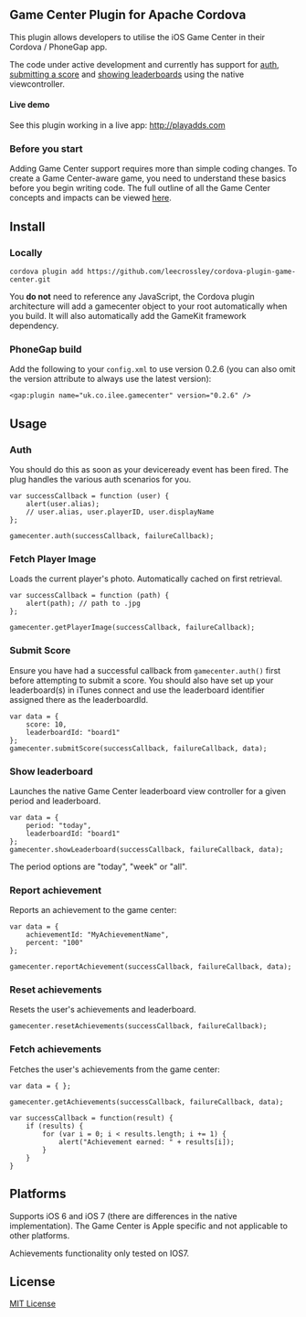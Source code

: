 ## Game Center Plugin for Apache Cordova

This plugin allows developers to utilise the iOS Game Center in their Cordova / PhoneGap app.

The code under active development and currently has support for [auth](#auth), [submitting a score](#submit-score) and [showing leaderboards](#show-leaderboard) using the native viewcontroller.

#### Live demo

See this plugin working in a live app: http://playadds.com

### Before you start

Adding Game Center support requires more than simple coding changes. To create a Game Center-aware game, you need to understand these basics before you begin writing code. The full outline of all the Game Center concepts and impacts can be viewed [here](https://developer.apple.com/library/ios/documentation/NetworkingInternet/Conceptual/GameKit_Guide/GameCenterOverview/GameCenterOverview.html).

## Install

### Locally

```
cordova plugin add https://github.com/leecrossley/cordova-plugin-game-center.git
```

You **do not** need to reference any JavaScript, the Cordova plugin architecture will add a gamecenter object to your root automatically when you build. It will also automatically add the GameKit framework dependency.

### PhoneGap build

Add the following to your `config.xml` to use version 0.2.6 (you can also omit the version attribute to always use the latest version):

```
<gap:plugin name="uk.co.ilee.gamecenter" version="0.2.6" />
```

## Usage

### Auth

You should do this as soon as your deviceready event has been fired. The plug handles the various auth scenarios for you.

```
var successCallback = function (user) {
    alert(user.alias);
    // user.alias, user.playerID, user.displayName
};

gamecenter.auth(successCallback, failureCallback);
```

### Fetch Player Image

Loads the current player's photo. Automatically cached on first retrieval.

```
var successCallback = function (path) {
    alert(path); // path to .jpg
};

gamecenter.getPlayerImage(successCallback, failureCallback);
```

### Submit Score

Ensure you have had a successful callback from `gamecenter.auth()` first before attempting to submit a score. You should also have set up your leaderboard(s) in iTunes connect and use the leaderboard identifier assigned there as the leaderboardId.

```
var data = {
    score: 10,
    leaderboardId: "board1"
};
gamecenter.submitScore(successCallback, failureCallback, data);
```

### Show leaderboard

Launches the native Game Center leaderboard view controller for a given period and leaderboard.

```
var data = {
    period: "today",
    leaderboardId: "board1"
};
gamecenter.showLeaderboard(successCallback, failureCallback, data);
```

The period options are "today", "week" or "all".

### Report achievement

Reports an achievement to the game center:

```
var data = {
	achievementId: "MyAchievementName",
	percent: "100"
};

gamecenter.reportAchievement(successCallback, failureCallback, data);
```

### Reset achievements

Resets the user's achievements and leaderboard.

```
gamecenter.resetAchievements(successCallback, failureCallback);
```

### Fetch achievements

Fetches the user's achievements from the game center:

```
var data = { };

gamecenter.getAchievements(successCallback, failureCallback, data);

var successCallback = function(result) {
	if (results) {
    	for (var i = 0; i < results.length; i += 1) {
            alert("Achievement earned: " + results[i]);
        }
    }
}
```

## Platforms

Supports iOS 6 and iOS 7 (there are differences in the native implementation). The Game Center is Apple specific and not applicable to other platforms.

Achievements functionality only tested on IOS7.

## License

[MIT License](http://ilee.mit-license.org)
